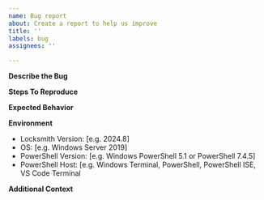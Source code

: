 ```yaml
---
name: Bug report
about: Create a report to help us improve
title: ''
labels: bug
assignees: ''

---
```


**Describe the Bug**
<!-- A clear and concise description of what the bug is. -->

**Steps To Reproduce**
<!-- Steps to reproduce the behavior: -->

**Expected Behavior**
<!-- A clear and concise description of what you expected to happen. -->

**Environment**
 - Locksmith Version: [e.g. 2024.8]
 - OS: [e.g. Windows Server 2019]
 - PowerShell Version: [e.g. Windows PowerShell 5.1 or PowerShell 7.4.5]
 - PowerShell Host: [e.g. Windows Terminal, PowerShell, PowerShell ISE, VS Code Terminal

**Additional Context**
<!-- Add any other context or screenshots of the problem here. -->
